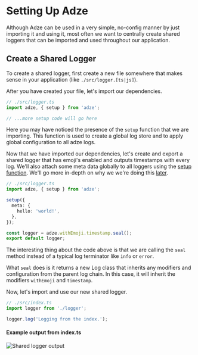 # Setting Up Adze

Although Adze can be used in a very simple, no-config manner by just importing it and using it,
most often we want to centrally create shared loggers that can be imported and used throughout our
application.

## Create a Shared Logger

To create a shared logger, first create a new file somewhere that makes sense in your application
(like `./src/logger.[ts|js]`).

After you have created your file, let's import our dependencies.

```typescript
// ./src/logger.ts
import adze, { setup } from 'adze';

// ...more setup code will go here
```

Here you may have noticed the presence of the `setup` function that we are importing. This function
is used to create a global log store and to apply global configuration to all adze logs.

Now that we have imported our dependencies, let's create and export a shared logger that has
emoji's enabled and outputs timestamps with every log. We'll also attach some meta data globally to
all loggers using the [setup function](../reference/global-store.md#setup-function). We'll go more
in-depth on why we we're doing this [later](./capture-data.md).

```typescript
// ./src/logger.ts
import adze, { setup } from 'adze';

setup({
  meta: {
    hello: 'world!',
  },
});

const logger = adze.withEmoji.timestamp.seal();
export default logger;
```

The interesting thing about the code above is that we are calling the `seal` method instead of a
typical log terminator like `info` or `error`.

What `seal` does is it returns a new Log class that inherits any modifiers and configuration from
the parent log chain. In this case, it will inherit the modifiers `withEmoji` and `timestamp`.

Now, let's import and use our new shared logger.

```typescript
// ./src/index.ts
import logger from './logger';

logger.log('Logging from the index.');
```

#### Example output from index.ts

![Shared logger output](./examples/setup/setup-shared-logger.png)
